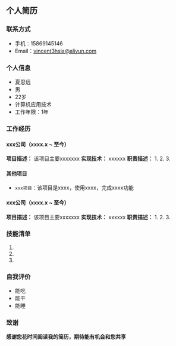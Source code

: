 
## 个人简历
### 联系方式
- 手机：15869145146
- Email：vincent3hsia@aliyun.com

### 个人信息
- 夏思远
- 男
- 22岁
- 计算机应用技术
- 工作年限：1年

### 工作经历
#### xxx公司（xxxx.x ~ 至今）
**项目描述：**
该项目主要xxxxxxx
**实现技术：**
xxxxxx
**职责描述：**
1.
2.
3.


#### 其他项目
- `xxx项目`：该项目是xxxx，使用xxxx，完成xxxx功能

#### xxx公司（xxxx.x ~ 至今）
**项目描述：**
该项目主要xxxxxxx
**实现技术：**
xxxxxx
**职责描述：**
1.
2.
3.


### 技能清单
1.
2.
3.
### 自我评价
- 能吃
- 能干
- 能睡


### 致谢
**感谢您花时间阅读我的简历，期待能有机会和您共享**
